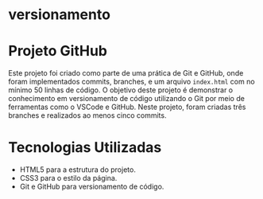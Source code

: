 # versionamento

# Projeto GitHub
Este projeto foi criado como parte de uma prática de Git e GitHub, onde foram implementados commits, branches, e um arquivo `index.html` com no mínimo 50 linhas de código. O objetivo deste projeto é demonstrar o conhecimento em versionamento de código utilizando o Git por meio de ferramentas como o VSCode e GitHub. Neste projeto, foram criadas três branches e realizados ao menos cinco commits.

# Tecnologias Utilizadas
- HTML5 para a estrutura do projeto.
- CSS3 para o estilo da página.
- Git e GitHub para versionamento de código.
